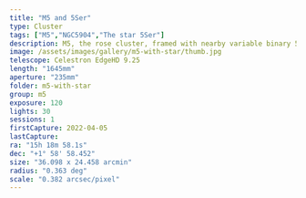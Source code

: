 ```yaml
---
title: "M5 and 5Ser"
type: Cluster
tags: ["M5","NGC5904","The star 5Ser"]
description: M5, the rose cluster, framed with nearby variable binary 5 Ser.
image: /assets/images/gallery/m5-with-star/thumb.jpg
telescope: Celestron EdgeHD 9.25
length: "1645mm"
aperture: "235mm"
folder: m5-with-star
group: m5
exposure: 120
lights: 30
sessions: 1
firstCapture: 2022-04-05 
lastCapture:
ra: "15h 18m 58.1s"
dec: "+1° 58' 58.452"
size: "36.098 x 24.458 arcmin"
radius: "0.363 deg"
scale: "0.382 arcsec/pixel"
---
```


